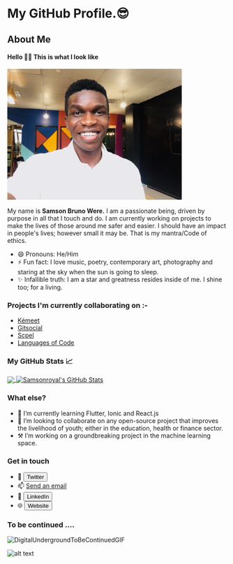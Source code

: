 <!DOCTYPE html>
<html lang="en-US">
<head>

<meta charset="utf-8">
<meta name="viewport" content="width=device-width, initial-scale=1">
<link rel="stylesheet" href="Samsonroyal.css">
  
</head>
<body>

# My GitHub Profile.😎
<!--
**Samsonroyal/Samsonroyal** is a ✨ _special_ ✨ repository because its `README.md` (this file) appears on your GitHub profile.-->

<!-- 
**About section-->
## About Me
#### Hello 👋🏾 This is what I look like
<img src="Bruno.JPG" width="400" height="auto" />


My name is <b>Samson Bruno Were.</b>
I am a passionate being, driven by purpose in all that I touch and do. 
I am currently working on projects to make the lives of those around me safer and easier. I should have an impact in people's lives; however small it may be. That is my mantra/Code of ethics.
- 😄 Pronouns: He/Him
- ⚡ Fun fact: I love music, poetry, contemporary art, photography and staring at the sky when the sun is going to sleep.
- ✨ Infallible truth: I am a star and greatness resides inside of me. I shine too; for a living.


<!-- 
**Work experience section-->
### Projects I'm currently collaborating on :-
- <a href="https://github.com/Samsonroyal/kemeet">Kémeet</a>
- <a href="https://github.com/Samsonroyal/gitsocial">Gitsocial</a>
- <a href="https://github.com/Samsonroyal/Scpel">Scpel</a> 
- <a href="https://github.com/Samsonroyal/LanguagesOfCode">Languages of Code</a> 

### My GitHub Stats &#x1f4c8;

<a href="https://github.com/Samsonroyal/Samsonroyal">
 
<img align="center" src="https://github-readme-stats.vercel.app/api/top-langs/?username=Samsonroyal&layout=compact&theme=chartreuse-dark&show_icons)](https://github.com/Samsonroyal/github-readme-stats"/>

<img align="center" src="https://github-readme-stats.vercel.app/api/?username=Samsonroyal&count_private=true&theme=chartreuse-dark&show_icons=true&show=issues,contribs" alt="Samsonroyal's GitHub Stats"/>
 

</a>


### What else?
- 🌱 I’m currently learning Flutter, Ionic and React.js
- 👯 I’m looking to collaborate on any open-source project that improves the livelihood of youth; either in the education, health or finance sector.
- ⚒️ I’m working on a groundbreaking project in the machine learning space.
<!-- 
**Contact section-->
### Get in touch
- 🐥 <a href="https://twitter.com/SamsonWere_"><button type="button">Twitter</button></a>
- 📫 <a href="mailto:werefast2000@gmail.com">Send an email</a>
- 🏢 <a href="https://www.linkedin.com/in/were-samson/"><button type="button">LinkedIn</button></a>
- 🌐 <a href="https://www.weresamson.me"><button type="button">Website</button></a>
<!-- 
**Teaser outro-->
### To be continued ....
![DigitalUndergroundToBeContinuedGIF](https://user-images.githubusercontent.com/26835888/194743078-2f02b81b-7292-46e4-bb78-16e141f1b858.gif)


![alt text](https://visitor-badge.laobi.icu/badge?page_id=Samsonroyal)
  </body>
  </html>
